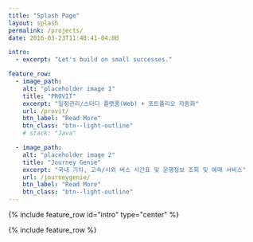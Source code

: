 ```yaml
---
title: "Splash Page"
layout: splash
permalink: /projects/
date: 2016-03-23T11:48:41-04:00

intro:
  - excerpt: "Let's build on small successes."

feature_row:
  - image_path:
    alt: "placeholder image 1"
    title: "PROVIT"
    excerpt: "일정관리/스터디 플랫폼(Web) + 포트폴리오 자동화"
    url: /provit/
    btn_label: "Read More"
    btn_class: "btn--light-outline"
    # stack: "Java"

  - image_path:
    alt: "placeholder image 2"
    title: "Journey Genie"
    excerpt: "국내 기차, 고속/시외 버스 시간표 및 운행정보 조회 및 예매 서비스"
    url: /journeygenie/
    btn_label: "Read More"
    btn_class: "btn--light-outline"
---
```


{% include feature_row id="intro" type="center" %}

{% include feature_row %}

<!-- {% include feature_row %} -->

<!-- {% include feature_row id="feature_row2" type="left" %} -->

<!-- {% include feature_row id="feature_row3" type="right" %} -->

<!-- {% include feature_row id="feature_row4" type="center" %} -->

<!-- ---
title: 'Projects'
layout: splash
toc_label: 'Projects'
toc_icon: 'heart'
related: false
date: 2024-04-05
last_modified_at: 2024-04-05

gallery:
  - url: https://flic.kr/p/8a6Ven
    image_path: https://farm2.staticflickr.com/1272/4697500467_8294dac099_q.jpg
    alt: 'Black and grays with a hint of green'
  - url: https://flic.kr/p/8a738X
    image_path: https://farm5.staticflickr.com/4029/4697523701_249e93ba23_q.jpg
    alt: 'Made for open text placement'
  - url: https://flic.kr/p/8a6VXP
    image_path: https://farm5.staticflickr.com/4046/4697502929_72c612c636_q.jpg
    alt: 'Fog in the trees'
--- -->
<!-- # header:
#   overlay_color: '#000'
#   overlay_filter: '0.5'
#   overlay_image: /assets/images/unsplash-image-1.jpg
#   actions:
#     - label: 'Download'
#       url: 'https://github.com/mmistakes/minimal-mistakes/'
#   caption: 'Photo credit: [**Unsplash**](https://unsplash.com)'
# excerpt: 'Bacon ipsum dolor sit amet salami ham hock ham, hamburger corned beef short ribs kielbasa biltong t-bone drumstick tri-tip tail sirloin pork chop.' -->
<!-- # feature_row2:
#   - image_path: /assets/images/unsplash-gallery-image-2-th.jpg
#     alt: 'placeholder image 2'
#     title: 'Placeholder Image Left Aligned'
#     excerpt: 'This is some sample content that goes here with **Markdown** formatting. Left aligned with `type="left"`'
#     url: '#test-link'
#     btn_label: 'Read More'
#     btn_class: 'btn--primary'
# feature_row3:
#   - image_path: /assets/images/unsplash-gallery-image-2-th.jpg
#     alt: 'placeholder image 2'
#     title: 'Placeholder Image Right Aligned'
#     excerpt: 'This is some sample content that goes here with **Markdown** formatting. Right aligned with `type="right"`'
#     url: '#test-link'
#     btn_label: 'Read More'
#     btn_class: 'btn--primary'
# feature_row4:
#   - image_path: /assets/images/unsplash-gallery-image-2-th.jpg
#     alt: 'placeholder image 2'
#     title: 'Placeholder Image Center Aligned'
#     excerpt: 'This is some sample content that goes here with **Markdown** formatting. Centered with `type="center"`'
#     url: '#test-link'
#     btn_label: 'Read More'
#     btn_class: 'btn--primary' -->
